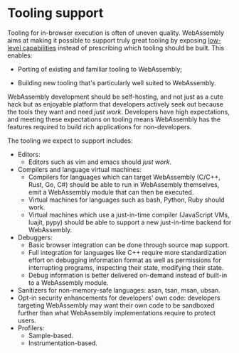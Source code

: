 # Tooling support

Tooling for in-browser execution is often of uneven quality. WebAssembly aims at
making it possible to support truly great tooling by exposing
[low-level capabilities][] instead of prescribing which tooling should be
built. This enables:
* Porting of existing and familiar tooling to WebAssembly;
* Building new tooling that's particularly well suited to WebAssembly.

  [low-level capabilities]: https://extensiblewebmanifesto.org

WebAssembly development should be self-hosting, and not just as a cute hack but
as enjoyable platform that developers actively seek out because the tools they
want and need *just work*. Developers have high expectations, and meeting these
expectations on tooling means WebAssembly has the features required to build
rich applications for non-developers.

The tooling we expect to support includes:
* Editors:
  - Editors such as vim and emacs should *just work*.
* Compilers and language virtual machines:
  - Compilers for languages which can target WebAssembly (C/C++, Rust, Go, C#)
    should be able to run in WebAssembly themselves, emit a WebAssembly module
    that can then be executed.
  - Virtual machines for languages such as bash, Python, Ruby should work.
  - Virtual machines which use a just-in-time compiler (JavaScript VMs, luajit,
    pypy) should be able to support a new just-in-time backend for WebAssembly.
* Debuggers:
  - Basic browser integration can be done through source map support.
  - Full integration for languages like C++ require more standardization effort
    on debugging information format as well as permissions for interrupting
    programs, inspecting their state, modifying their state.
  - Debug information is better delivered on-demand instead of built-in to a
    WebAssembly module.
* Sanitizers for non-memory-safe languages: asan, tsan, msan, ubsan.
* Opt-in security enhancements for developers' own code: developers targeting
  WebAssembly may want their own code to be sandboxed further than what
  WebAssembly implementations require to protect users.
* Profilers:
  - Sample-based.
  - Instrumentation-based.
